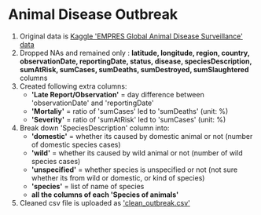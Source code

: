 # Animal Disease Outbreak

1. Original data is [Kaggle 'EMPRES Global Animal Disease Surveillance' data](https://www.kaggle.com/tentotheminus9/empres-global-animal-disease-surveillance)
2. Dropped NAs and remained only :
   **latitude, longitude, region, country, observationDate, reportingDate, status, disease, speciesDescription, sumAtRisk, sumCases, sumDeaths, sumDestroyed, sumSlaughtered** columns
3. Created following extra columns:
   - **'Late Report/Observation'** = day difference between 'observationDate' and 'reportingDate'
   - **'Mortaliy'** = ratio of 'sumCases' led to 'sumDeaths' (unit: %)
   - **'Severity'** = ratio of 'sumAtRisk' led to 'sumCases' (unit: %)
4. Break down 'SpeciesDescription' column into:
   - **'domestic'** = whether its caused by domestic animal or not (number of domestic species cases)
   - **'wild'** = whether its caused by wild animal or not (number of wild species cases)
   - **'unspecified'** = whether species is unspecified or not (not sure whether its from wild or domestic, or kind of species)
   - **'species'** = list of name of species
   - **all the columns of each 'Species of animals'**
5. Cleaned csv file is uploaded as ['clean_outbreak.csv'](https://github.com/JessJihyunLee/Tableau-Data-Preprocessing/blob/master/Animal%20Disease%20Outbreak/clean_outbreak.csv)
